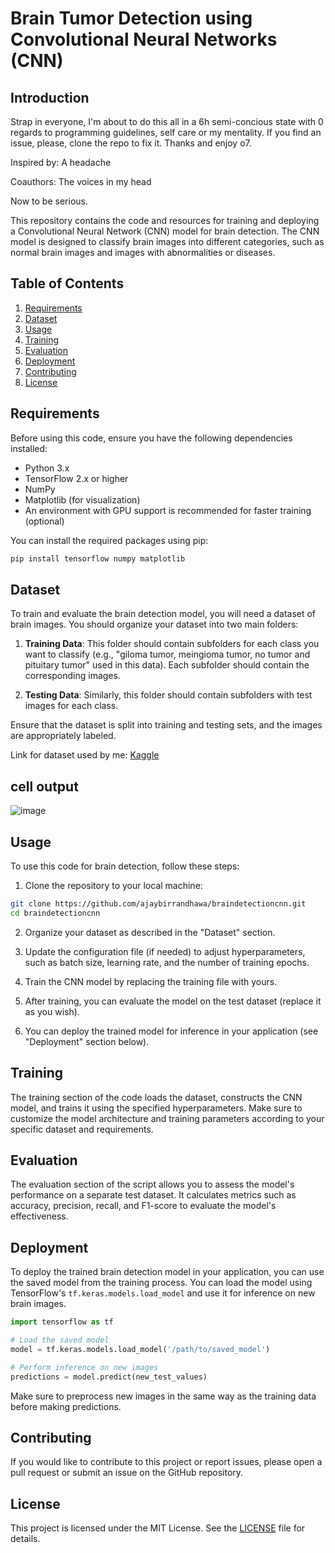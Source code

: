 # Brain Tumor Detection using Convolutional Neural Networks (CNN)

## Introduction

Strap in everyone, I'm about to do this all in a 6h semi-concious state with 0 regards to programming guidelines, self care or my mentality. If you find an issue, please, clone the repo to fix it. Thanks and enjoy o7.

Inspired by: A headache

Coauthors: The voices in my head

Now to be serious.

This repository contains the code and resources for training and deploying a Convolutional Neural Network (CNN) model for brain detection. The CNN model is designed to classify brain images into different categories, such as normal brain images and images with abnormalities or diseases.

## Table of Contents

1. [Requirements](#requirements)
2. [Dataset](#dataset)
3. [Usage](#usage)
4. [Training](#training)
5. [Evaluation](#evaluation)
6. [Deployment](#deployment)
7. [Contributing](#contributing)
8. [License](#license)

## Requirements

Before using this code, ensure you have the following dependencies installed:

- Python 3.x
- TensorFlow 2.x or higher
- NumPy
- Matplotlib (for visualization)
- An environment with GPU support is recommended for faster training (optional)

You can install the required packages using pip:

```bash
pip install tensorflow numpy matplotlib
```

## Dataset

To train and evaluate the brain detection model, you will need a dataset of brain images. You should organize your dataset into two main folders:

1. **Training Data**: This folder should contain subfolders for each class you want to classify (e.g., "giloma tumor, meingioma tumor, no tumor and pituitary tumor" used in this data). Each subfolder should contain the corresponding images.

2. **Testing Data**: Similarly, this folder should contain subfolders with test images for each class.

Ensure that the dataset is split into training and testing sets, and the images are appropriately labeled. 

Link for dataset used by me: [Kaggle](https://www.kaggle.com/datasets/sartajbhuvaji/brain-tumor-classification-mri/)

## cell output
![image](https://github.com/user-attachments/assets/147d2151-4300-4835-87aa-8258ade3320f)


## Usage

To use this code for brain detection, follow these steps:

1. Clone the repository to your local machine:

```bash
git clone https://github.com/ajaybirrandhawa/braindetectioncnn.git
cd braindetectioncnn
```

2. Organize your dataset as described in the "Dataset" section.

3. Update the configuration file (if needed) to adjust hyperparameters, such as batch size, learning rate, and the number of training epochs.

4. Train the CNN model by replacing the training file with yours.

5. After training, you can evaluate the model on the test dataset (replace it as you wish).

6. You can deploy the trained model for inference in your application (see "Deployment" section below).

## Training

The training section of the code loads the dataset, constructs the CNN model, and trains it using the specified hyperparameters. Make sure to customize the model architecture and training parameters according to your specific dataset and requirements.

## Evaluation

The evaluation section of the script allows you to assess the model's performance on a separate test dataset. It calculates metrics such as accuracy, precision, recall, and F1-score to evaluate the model's effectiveness.

## Deployment

To deploy the trained brain detection model in your application, you can use the saved model from the training process. You can load the model using TensorFlow's `tf.keras.models.load_model` and use it for inference on new brain images.

```python
import tensorflow as tf

# Load the saved model
model = tf.keras.models.load_model('/path/to/saved_model')

# Perform inference on new images
predictions = model.predict(new_test_values)
```

Make sure to preprocess new images in the same way as the training data before making predictions.

## Contributing

If you would like to contribute to this project or report issues, please open a pull request or submit an issue on the GitHub repository.

## License

This project is licensed under the MIT License. See the [LICENSE](LICENSE) file for details.
